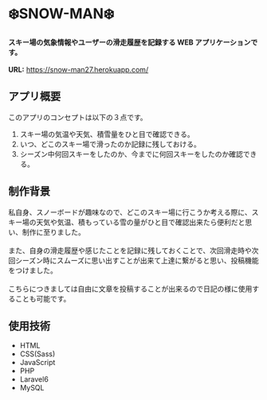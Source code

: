 # ❄️SNOW-MAN❄️

**スキー場の気象情報やユーザーの滑走履歴を記録する WEB アプリケーションです。**
<br><br>
**URL:** https://snow-man27.herokuapp.com/<br>

## アプリ概要

このアプリのコンセプトは以下の３点です。

1. スキー場の気温や天気、積雪量をひと目で確認できる。<br>
1. いつ、どこのスキー場で滑ったのか記録に残しておける。<br>
1. シーズン中何回スキーをしたのか、今までに何回スキーをしたのか確認できる。

## 制作背景

私自身、スノーボードが趣味なので、どこのスキー場に行こうか考える際に、スキー場の天気や気温、積もっている雪の量がひと目で確認出来たら便利だと思い、制作に至りました。
<br><br>
また、自身の滑走履歴や感じたことを記録に残しておくことで、次回滑走時や次回シーズン時にスムーズに思い出すことが出来て上達に繋がると思い、投稿機能をつけました。
<br><br>
こちらにつきましては自由に文章を投稿することが出来るので日記の様に使用することも可能です。

## 使用技術

-   HTML
-   CSS(Sass)
-   JavaScript
-   PHP
-   Laravel6
-   MySQL

